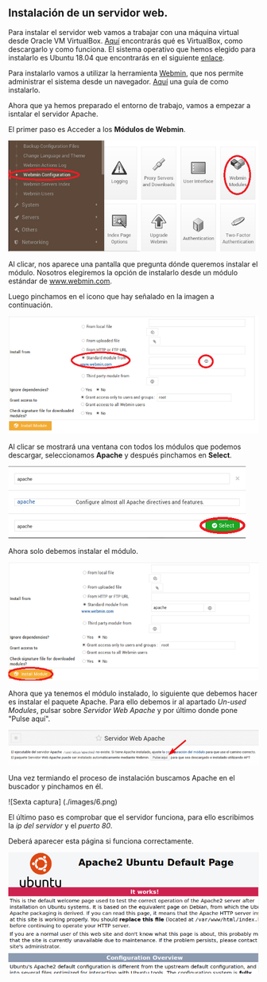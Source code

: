 ## Instalación de un servidor web.

Para instalar el servidor web vamos a trabajar con una máquina virtual desde Oracle VM VirtualBox. [Aquí](https://www.virtualbox.org/) encontrarás qué es VirtualBox, como descargarlo y como funciona. El sistema operativo que hemos elegido para instalarlo es Ubuntu 18.04 que encontrarás en el siguiente [enlace](http://cdimage.ubuntu.com/netboot/18.04/).

Para instalarlo vamos a utilizar la herramienta [Webmin](http://www.webmin.com/), que nos permite administrar el sistema desde un navegador. [Aquí](https://www.solvetic.com/tutoriales/article/5427-como-instalar-webmin-en-ubuntu-18-04/) una guía de como instalarlo.

Ahora que ya hemos preparado el entorno de trabajo, vamos a empezar a isntalar el servidor Apache.

El primer paso es Acceder a los **Módulos de Webmin**.
  
![Primera captura](./images/1.PNG)

Al clicar, nos aparece una pantalla que pregunta dónde queremos instalar el módulo. Nosotros elegiremos la opción de instalarlo desde un módulo estándar de www.webmin.com.

Luego pinchamos en el icono que hay señalado en la imagen a continuación.
  
![Segunda captura](./images/2.PNG)

Al clicar se mostrará una ventana con todos los módulos que podemos descargar, seleccionamos **Apache** y después pinchamos en **Select**.

![Tercera captura](./images/3.PNG)

Ahora solo debemos instalar el módulo.

![Cuarta captura](./images/4.PNG)

Ahora que ya tenemos el módulo instalado, lo siguiente que debemos hacer es instalar el paquete Apache. Para ello debemos ir al apartado *Un-used Modules*, pulsar sobre *Servidor Web Apache* y por último donde pone "Pulse aquí".
  
![Quinta captura](./images/5.png)

Una vez termiando el proceso de instalación buscamos Apache en el buscador y pinchamos en él.
  
![Sexta captura] (./images/6.png)

El último paso es comprobar que el servidor funciona, para ello escribimos la *ip del servidor* y el *puerto 80*.

Deberá aparecer esta página si funciona correctamente.
  
![Séptima captura](./images/7.PNG)
